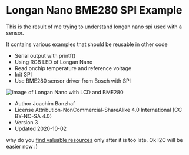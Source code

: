 # Longan Nano BME280 SPI Example

This is the result of me trying to understand longan nano spi used with a sensor.

It contains various examples that should be reusable in other code
* Serial output with printf()
* Using RGB LED of Longan Nano
* Read onchip temperature and reference voltage
* Init SPI
* Use BME280 sensor driver from Bosch with SPI

![image of Longan Nano with LCD and BME280](https://user-images.githubusercontent.com/32450554/94978679-da074780-051e-11eb-9622-b903a371c695.png)

* Author  Joachim Banzhaf
* License Attribution-NonCommercial-ShareAlike 4.0 International (CC BY-NC-SA 4.0)
* Version 3
* Updated 2020-10-02

why do you [find valuable resources](https://github.com/MuellerA/LonganNanoTest/tree/master/SpiDma/src) only after it is too late. Ok I2C will be easier now :)
